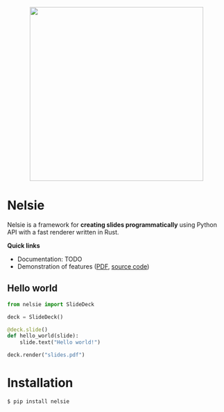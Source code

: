 <p align="center">
<img src='docs/imgs/nelsie-logo.jpg' width='400'>
</p>

# Nelsie

Nelsie is a framework for **creating slides programmatically** using Python API with a fast renderer written in Rust.

**Quick links**

- Documentation: TODO
- Demonstration of features ([PDF](https://spirali.github.io/nelsie/pdf/bigdemo.pdf), [source code](examples/bigdemo/bigdemo.py))


## Hello world

```python
from nelsie import SlideDeck

deck = SlideDeck()

@deck.slide()
def hello_world(slide):
    slide.text("Hello world!")

deck.render("slides.pdf")
```

# Installation

```commandline
$ pip install nelsie
```